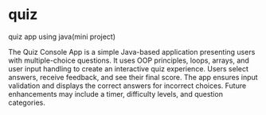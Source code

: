 # quiz
quiz app using java(mini project)

The Quiz Console App is a simple Java-based application presenting users with multiple-choice questions. It uses OOP principles, loops, arrays, and user input handling to create an interactive quiz experience. Users select answers, receive feedback, and see their final score. The app ensures input validation and displays the correct answers for incorrect choices. Future enhancements may include a timer, difficulty levels, and question categories.
